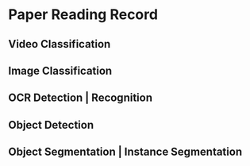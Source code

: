 # Paper Reading Record 

## Video Classification
## Image Classification
## OCR Detection | Recognition
## Object Detection 
## Object Segmentation | Instance Segmentation

